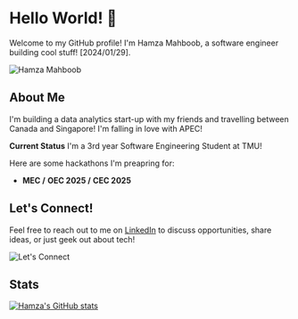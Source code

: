 # Hello World! 👋

Welcome to my GitHub profile! I'm Hamza Mahboob, a software engineer building cool stuff! [2024/01/29]. 

![Hamza Mahboob](https://media.giphy.com/media/v1.Y2lkPTc5MGI3NjExN3RwYTZ5bjMxM2VxOXhxeWhicTZtdWpmdXVwY2d5aHBzeTRyN2NzcSZlcD12MV9pbnRlcm5hbF9naWZfYnlfaWQmY3Q9Zw/3ornk57KwDXf81rjWM/giphy.gif)

## About Me

I'm building a data analytics start-up with my friends and travelling between Canada and Singapore! I'm falling in love with APEC!

**Current Status** I'm a 3rd year Software Engineering Student at TMU!

Here are some hackathons I'm preapring for:

- **MEC /** **OEC 2025 /** **CEC 2025**
  
## Let's Connect!

Feel free to reach out to me on [LinkedIn](https://www.linkedin.com/in/muhammadhamzamahboob/) to discuss opportunities, share ideas, or just geek out about tech!

![Let's Connect](https://media.giphy.com/media/v1.Y2lkPTc5MGI3NjExNXZod2I5MWRlZDhpd283emNldGU0cjR4MmJjZjJzZTIydHowcmtmMCZlcD12MV9pbnRlcm5hbF9naWZfYnlfaWQmY3Q9Zw/khr2lS27v92PQPD3oa/giphy.gif)

## Stats
[![Hamza's GitHub stats](https://github-readme-stats.vercel.app/api?username=hamza490)](https://github.com/hamza490/github-readme-stats)
<!--
**Hamza490/Hamza490** is a ✨ _special_ ✨ repository because its `README.md` (this file) appears on your GitHub profile.

Here are some ideas to get you started:

- 🔭 I’m currently working on ...
- 🌱 I’m currently learning ...
- 👯 I’m looking to collaborate on ...
- 🤔 I’m looking for help with ...
- 💬 Ask me about ...
- 📫 How to reach me: ...
- 😄 Pronouns: ...
- ⚡ Fun fact: ...
![github](https://img.shields.io/badge/GitHub-000000?style=for-the-badge&logo=GitHub&logoColor=white)

-->
